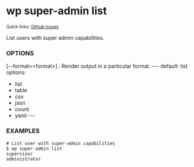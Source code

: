 # wp super-admin list

<small>Quick links: <a href="https://github.com/issues?q=is%3Aopen+label%3Acommand%3Asuper-admin-list+sort%3Aupdated-desc+org%3Awp-cli">Github issues</a></small>

List users with super admin capabilities.

### OPTIONS

[\--format=&lt;format&gt;]
: Render output in a particular format.
\---
default: list
options:
  - list
  - table
  - csv
  - json
  - count
  - yaml
\---

### EXAMPLES

    # List user with super-admin capabilities
    $ wp super-admin list
    supervisor
    administrator


